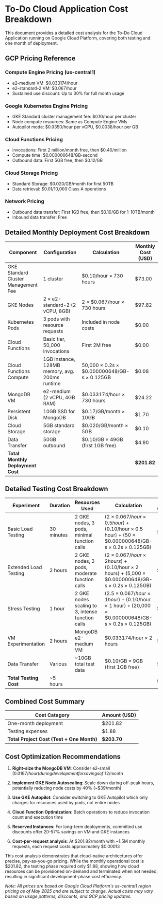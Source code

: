 # To-Do Cloud Application Cost Breakdown

This document provides a detailed cost analysis for the To-Do Cloud Application running on Google Cloud Platform, covering both testing and one month of deployment.

## GCP Pricing Reference

### Compute Engine Pricing (us-central1)
- e2-medium VM: $0.033174/hour
- e2-standard-2 VM: $0.067/hour
- Sustained use discount: Up to 30% for full month usage

### Google Kubernetes Engine Pricing
- GKE Standard cluster management fee: $0.10/hour per cluster
- Node compute resources: Same as Compute Engine VMs
- Autopilot mode: $0.0350/hour per vCPU, $0.0038/hour per GB

### Cloud Functions Pricing
- Invocations: First 2 million/month free, then $0.40/million
- Compute time: $0.000000648/GB-second
- Outbound data: First 5GB free, then $0.12/GB

### Cloud Storage Pricing
- Standard Storage: $0.020/GB/month for first 50TB
- Data retrieval: $0.01/10,000 Class A operations

### Network Pricing
- Outbound data transfer: First 1GB free, then $0.10/GB for 1-10TB/month
- Inbound data transfer: Free

## Detailed Monthly Deployment Cost Breakdown

| Component | Configuration | Calculation | Monthly Cost (USD) |
|-----------|---------------|-------------|-------------------|
| GKE Standard Cluster Management Fee | 1 cluster | $0.10/hour × 730 hours | $73.00 |
| GKE Nodes | 2 × e2-standard-2 (2 vCPU, 8GB) | 2 × $0.067/hour × 730 hours | $97.82 |
| Kubernetes Pods | 3 pods with resource requests | Included in node costs | $0.00 |
| Cloud Functions | Basic tier, 50,000 invocations | First 2M free | $0.00 |
| Cloud Functions Compute | 1GB instance, 128MB memory, avg. 200ms runtime | 50,000 × 0.2s × $0.000000648/GB-s × 0.125GB | $0.08 |
| MongoDB VM | e2-medium (2 vCPU, 4GB RAM) | $0.033174/hour × 730 hours | $24.22 |
| Persistent Disk | 10GB SSD for MongoDB | $0.17/GB/month × 10GB | $1.70 |
| Cloud Storage | 5GB standard storage | $0.020/GB/month × 5GB | $0.10 |
| Data Transfer | 50GB outbound | $0.10/GB × 49GB (first 1GB free) | $4.90 |
| **Total Monthly Deployment Cost** | | | **$201.82** |

## Detailed Testing Cost Breakdown

| Experiment | Duration | Resources Used | Calculation | Cost (USD) |
|------------|----------|----------------|-------------|------------|
| Basic Load Testing | 30 minutes | 2 GKE nodes, 3 pods, minimal function calls | (2 × $0.067/hour × 0.5 hour) + ($0.10/hour × 0.5 hour) + (50 × $0.000000648/GB-s × 0.2s × 0.125GB) | $0.12 |
| Extended Load Testing | 2 hours | 2 GKE nodes, 3 pods, moderate function calls | (2 × $0.067/hour × 2 hours) + ($0.10/hour × 2 hours) + (5,000 × $0.000000648/GB-s × 0.2s × 0.125GB) | $0.47 |
| Stress Testing | 1 hour | 2 GKE nodes scaling to 3, intense function calls | (2.5 × $0.067/hour × 1 hour) + ($0.10/hour × 1 hour) + (20,000 × $0.000000648/GB-s × 0.2s × 0.125GB) | $0.32 |
| VM Experimentation | 2 hours | MongoDB e2-medium VM | $0.033174/hour × 2 hours | $0.07 |
| Data Transfer | Various | ~10GB total test data | $0.10/GB × 9GB (first 1GB free) | $0.90 |
| **Total Testing Cost** | ~5 hours | | | **$1.88** |

## Combined Cost Summary

| Cost Category | Amount (USD) |
|---------------|--------------|
| One-month deployment | $201.82 |
| Testing expenses | $1.88 |
| **Total Project Cost (Test + One Month)** | **$203.70** |

## Cost Optimization Recommendations

1. **Right-size the MongoDB VM**: Consider e2-small ($0.0167/hour) during development for savings of ~$12/month

2. **Implement GKE Node Autoscaling**: Scale down during off-peak hours, potentially reducing node costs by 40% (~$39/month)

3. **Use GKE Autopilot**: Consider switching to GKE Autopilot which only charges for resources used by pods, not entire nodes

4. **Cloud Function Optimization**: Batch operations to reduce invocation count and execution time

5. **Reserved Instances**: For long-term deployments, committed use discounts offer 20-57% savings on VM and GKE instances

6. **Cost-per-request analysis**: At $201.82/month with ~1.5M monthly requests, each request costs approximately $0.00013

This cost analysis demonstrates that cloud-native architectures offer precise, pay-as-you-go pricing. While the monthly operational cost is $201.82, the testing phase required only $1.88, showing how cloud resources can be provisioned on-demand and terminated when not needed, resulting in significant development-phase cost efficiency.

*Note: All prices are based on Google Cloud Platform's us-central1 region pricing as of May 2025 and are subject to change. Actual costs may vary based on usage patterns, discounts, and GCP pricing updates.* 